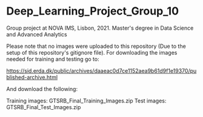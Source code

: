 # Deep_Learning_Project_Group_10
Group project at NOVA IMS, Lisbon, 2021. Master's degree in Data Science and Advanced Analytics

Please note that no images were uploaded to this repository (Due to the setup of this repository's gitignore file). For downloading the images needed for training and testing go to:

https://sid.erda.dk/public/archives/daaeac0d7ce1152aea9b61d9f1e19370/published-archive.html

And download the following:

Training images: GTSRB_Final_Training_Images.zip
Test images: GTSRB_Final_Test_Images.zip